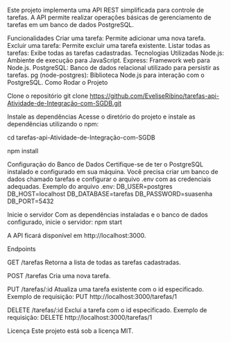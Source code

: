 Este projeto implementa uma API REST simplificada para controle de tarefas. A API permite realizar operações básicas de gerenciamento de tarefas em um banco de dados PostgreSQL.

Funcionalidades Criar uma tarefa: Permite adicionar uma nova tarefa. Excluir uma tarefa: Permite excluir uma tarefa existente. Listar todas as tarefas: Exibe todas as tarefas cadastradas. Tecnologias Utilizadas Node.js: Ambiente de execução para JavaScript. Express: Framework web para Node.js. PostgreSQL: Banco de dados relacional utilizado para persistir as tarefas. pg (node-postgres): Biblioteca Node.js para interação com o PostgreSQL. Como Rodar o Projeto

Clone o repositório git clone https://github.com/EveliseRibino/tarefas-api-Atividade-de-Integração-com-SGDB.git

Instale as dependências Acesse o diretório do projeto e instale as dependências utilizando o npm:

cd tarefas-api-Atividade-de-Integração-com-SGDB

npm install

Configuração do Banco de Dados Certifique-se de ter o PostgreSQL instalado e configurado em sua máquina. Você precisa criar um banco de dados chamado tarefas e configurar o arquivo .env com as credenciais adequadas.
Exemplo do arquivo .env: DB_USER=postgres DB_HOST=localhost DB_DATABASE=tarefas DB_PASSWORD=suasenha DB_PORT=5432

Inicie o servidor Com as dependências instaladas e o banco de dados configurado, inicie o servidor:
npm start

A API ficará disponível em http://localhost:3000.

Endpoints

GET /tarefas Retorna a lista de todas as tarefas cadastradas.

POST /tarefas Cria uma nova tarefa.

PUT /tarefas/:id Atualiza uma tarefa existente com o id especificado. Exemplo de requisição: PUT http://localhost:3000/tarefas/1

DELETE /tarefas/:id Exclui a tarefa com o id especificado. Exemplo de requisição: DELETE http://localhost:3000/tarefas/1

Licença Este projeto está sob a licença MIT.
